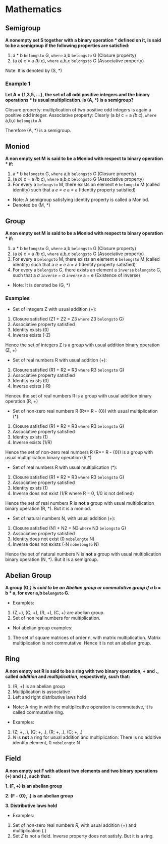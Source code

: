 # Mathematics

## Semigroup

__A nonempty set S together with a binary operation * defined on it, is said to be a semigroup if the following properties are satisfied:__

1. a * b `belongsto` G, `where` a,b `belongsto` G (Closure property)
2. (a *b)* c = a *(b* c), `where` a,b,c `belongsto` G (Associative property)

Note: It is denoted by (S, *)

### Example 1

__Let A = {1,3,5, ...}, the set of all odd positive integers and the binary operations * is usual multiplication. Is (A, *) is a semigroup?__

Closure property: multiplication of two positive odd integers is again a positive odd integer.
Associative property: Clearly (a *b)* c = a *(b* c), `where` a,b,c `belongsto` A

Therefore (A, *) is a semigroup.

## Moniod

__A non empty set M is said to be a Moniod with respect to binary operation * if:__

1. a * b `belongsto` G, `where` a,b `belongsto` G (Closure property)
2. (a *b)* c = a *(b* c), `where` a,b,c `belongsto` G (Associative property)
3. For every a `belongsto` M, there exists an element e `belongsto` M (called identity) such that a *e = e* a = a (Identity property satisfied)

* Note: A semigroup satisfying identity property is called a Moniod.
* Denoted be (M, *)

## Group

__A non empty set M is said to be a Moniod with respect to binary operation * if:__

1. a * b `belongsto` G, `where` a,b `belongsto` G (Closure property)
2. (a *b)* c = a *(b* c), `where` a,b,c `belongsto` G (Associative property)
3. For every a `belongsto` M, there exists an element e `belongsto` M (called identity) such that a *e = e* a = a (Identity property satisfied)
4. For every a `belongsto` G, there exists an element a `inverse` `belongsto` G, such that a *a `inverse` = a `inverse`* a = e (Existence of inverse)

* Note: It is denoted be (G, *)

### Examples

* Set of integers Z with usual addition (+):

1. Closure satisfied (Z1 + Z2 = Z3 `where` Z3 `belongsto` G)
2. Associative property satisfied
3. Identity exists (0)
4. Inverse exists (-Z)

Hence the set of integers Z is a group with usual addition binary operation (Z, +)

* Set of real numbers R with usual addition (+):

1. Closure satisfied (R1 + R2 = R3 `where` R3 `belongsto` G)
2. Associative property satisfied
3. Identity exists (0)
4. Inverse exists (-R)

Henceu the set of real numbers R is a group with usual addition binary operation (R, +)

* Set of non-zero real numbers R (R*= R - {0}) with usual multiplication (*):

1. Closure satisfied (R1 * R2 = R3 `where` R3 `belongsto` G)
2. Associative property satisfied
3. Identity exists (1)
4. Inverse exists (1/R)

Hence the set of non-zero real numbers R (R*= R - {0}) is a group with usual multiplication binary operation (R,*)

* Set of real numbers R with usual multiplication (*):

1. Closure satisfied (R1 * R2 = R3 `where` R3 `belongsto` G)
2. Associative property satisfied
3. Identity exists (1)
4. Inverse does not exist (1/R where R = 0, 1/0 is not defined)

Hence the set of real numbers R is __not__ a group with usual multiplication binary operation (R, *).
But it is a moniod.

* Set of natural numbers N, with usual addition (+):

1. Closure satisfied (N1 + N2 = N3 `where` N3 `belongsto` G)
2. Associative property satisfied
3. Identity does not exist (0 `nobelongto` N)
4. Inverse does not exists (-N `nobelongto` N)

Hence the set of natural numbers N is __not__ a group with usual multiplication binary operation (N, *).
But it is a semigroup.

## Abelian Group

__A group (G,*) is said to be an Abelian group or commutative group if a* b = b * a, for ever a,b `belongsto` G.__

* Examples:

1. (Z,+), (Q, +), (R, +), (C, +) are abelian group.
2. Set of non real numbers for multiplication.

* Not abelian group examples:

1. The set of square matrices of order n, with matrix multiplication.
Matrix multiplication is not commutative. Hence it is not an abelian group.

## Ring

__A non empty set R is said to be a ring with two binary operation, + and ., called *addition* and *multiplication*, respectively, such that:__

1. (R, +) is an abelian group
2. Multiplication is associative
3. Left and right distributive laws hold

* Note: A ring in with the multiplicative operation is commutative, it is called commutative ring.

* Examples:

1. (Z; +, .), (Q; +, .), (R; +, .), (C; +, .)
2. *N* is __not__ a ring for usual addition and multiplication: There is no additive identity element, 0 `nobelongto` N
<!-- TODO: b. Multip... -->

## Field

__A non empty set F with atleast two elements and two binary operations (+) and (.), such that:__

__1. (F, +) is an abelian group__

__2. (F - {0}, .) is an abelian group__

__3. Distributive laws hold__

* Examples:

1. Set of non-zero real numbers *R*, with usual addition (+) and multiplication (.)
2. Set *Z* is not a field. Inverse property does not satisfy. But it is a ring.
